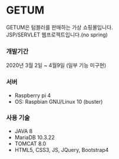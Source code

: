 # GETUM   
GETUM은 텀블러를 판매하는 가상 쇼핑몰입니다.   
JSP/SERVLET 웹프로젝트입니다.(no spring)   

### 개발기간
2020년 3월 2일 ~ 4월9일 (일부 기능 미구현)

### 서버    
* Raspberry pi 4
* OS: Raspbian GNU/Linux 10 (buster)

### 사용 기술
* JAVA 8
* MariaDB 10.3.22
* TOMCAT 8.0
* HTML5, CSS3, JS, JQuery, Bootstrap4
